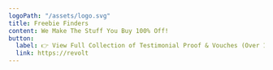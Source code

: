 ```yaml
---
logoPath: "/assets/logo.svg"
title: Freebie Finders
content: We Make The Stuff You Buy 100% Off!
button:
  label: 👉 View Full Collection of Testimonial Proof & Vouches (Over 1000!)
  link: https://revolt
---
```


